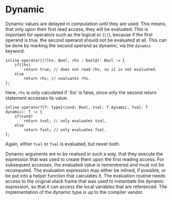 # Dynamic

Dynamic values are delayed in computation until they are used. This means, that only upon their first read access, they will be evaluated. This is important for operators such as the logical or (`||`), because if the first operand is true, the second operand should not be evaluated at all. This can be done by marking the second operand as dynamic, via the `dynamic` keyword:

	inline operator||(lhs: Bool, rhs : bool@): Bool := {
		if(lhs)
			return true; // does not read rhs, so it is not evaluated.
		else
			return rhs; // evaluates rhs.
	};

Here, `rhs` is only calculated if `lhs' is false, since only the second return statement accesses its value.

	inline operator?{T: type}(cond: Bool, tval: T dynamic, fval: T dynamic): T := {
		if(cond)
			return tval; // only evaluates tval.
		else
			return fval; // only evaluates fval.
	};

Again, either `tval` or `fval` is evaluated, but never both. 

Dynamic arguments are to be realised in such a way, that they execute the expression that was used to create them upon the first reading access. For subsequent accesses, the evaluated value is remembered and must not be recomputed. The evaluation expression may either be inlined, if possible, or be put into a helper function that calculates it. The evaluation routine needs access to the original stack frame that was used to instantiate the dynamic expression, so that it can access the local variables that are referenced. The implementation of the dynamic type is up to the compiler vendor.